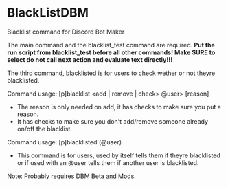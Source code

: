# BlackListDBM
Blacklist command for Discord Bot Maker

The main command and the blacklist_test command are required.
**Put the run script from blacklist_test before all other commands! Make SURE to select do not call next action and evaluate text directly!!!**

The third command, blacklisted is for users to check wether or not theyre blacklisted.

Command usage: [p]blacklist <add | remove | check> @user> [reason]
- The reason is only needed on add, it has checks to make sure you put a reason.
- It has checks to make sure you don't add/remove someone already on/off the blacklist.

Command usage: [p]blacklisted (@user)
- This command is for users, used by itself tells them if theyre blacklisted or if used with an @user tells them if another user is blacklisted.

Note: Probably requires DBM Beta and Mods.